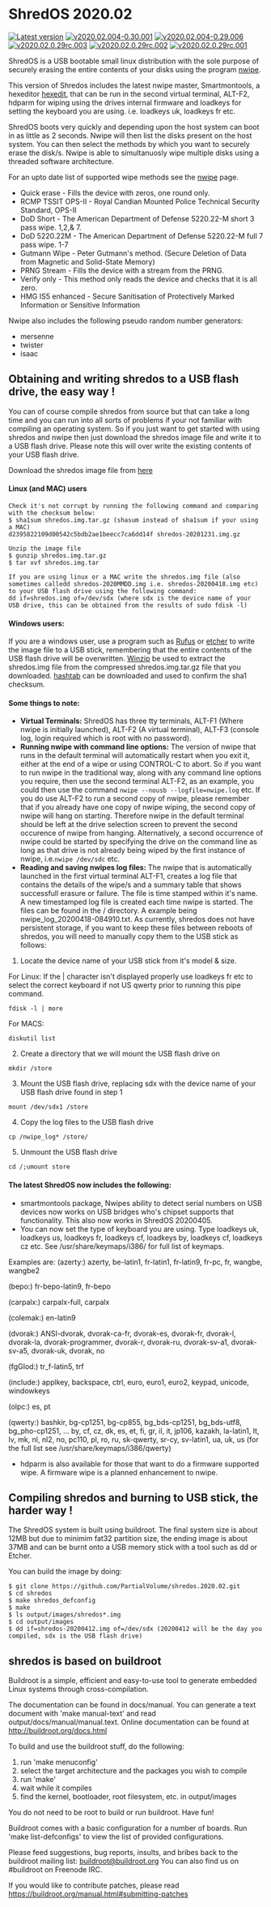 # ShredOS 2020.02

[![](https://img.shields.io/github/downloads/PartialVolume/shredos.2020.02/latest/total.svg "Latest version")](https://github.com/PartialVolume/shredos.2020.02/releases/latest)
[![](https://img.shields.io/github/downloads/PartialVolume/shredos.2020.02/v2020.02.004-0.30.001/total.svg "v2020.02.004-0.30.001")](https://github.com/PartialVolume/shredos.2020.02/releases/v2020.02.004-0.30.001)
[![](https://img.shields.io/github/downloads/PartialVolume/shredos.2020.02/v2020.02.004-0.29.006/total.svg "v2020.02.004-0.29.006")](https://github.com/PartialVolume/shredos.2020.02/releases/v2020.02.004-0.29.006)
[![](https://img.shields.io/github/downloads/PartialVolume/shredos.2020.02/v2020.02.0.29rc.003/total.svg "v2020.02.0.29rc.003")](https://github.com/PartialVolume/shredos.2020.02/releases/v2020.02.0.29rc.003)
[![](https://img.shields.io/github/downloads/PartialVolume/shredos.2020.02/v2020.02.0.29rc.002/total.svg "v2020.02.0.29rc.002")](https://github.com/PartialVolume/shredos.2020.02/releases/v2020.02.0.29rc.002)
[![](https://img.shields.io/github/downloads/PartialVolume/shredos.2020.02/v2020.02.0.29rc.001/total.svg "v2020.02.0.29rc.001")](https://github.com/PartialVolume/shredos.2020.02/releases/v2020.02.0.29rc.001)

ShredOS is a USB bootable small linux distribution with the sole purpose of securely erasing the entire contents of your
disks using the program [nwipe](https://github.com/martijnvanbrummelen/nwipe).

This version of Shredos includes the latest nwipe master, Smartmontools, a hexeditor [hexedit](https://linux.die.net/man/1/hexedit), that can be run in the second virtual terminal, ALT-F2, hdparm for wiping using the drives internal firmware and loadkeys for setting the keyboard you are using. i.e. loadkeys uk, loadkeys fr etc.

ShredOS boots very quickly and depending upon the host system can boot in as little as 2 seconds. Nwipe will then list the disks present on the host system. You can then select the methods by which you want to securely erase the disk/s. Nwipe is able to simultanuosly wipe multiple disks using a threaded software architecture.

For an upto date list of supported wipe methods see the [nwipe](https://github.com/martijnvanbrummelen/nwipe) page.
* Quick erase        - Fills the device with zeros, one round only.
* RCMP TSSIT OPS-II  - Royal Candian Mounted Police Technical Security Standard, OPS-II
* DoD Short          - The American Department of Defense 5220.22-M short 3 pass wipe. 1,2,& 7.
* DoD 5220.22M       - The American Department of Defense 5220.22-M full 7 pass wipe. 1-7
* Gutmann Wipe       - Peter Gutmann's method. (Secure Deletion of Data from Magnetic and Solid-State Memory)
* PRNG Stream        - Fills the device with a stream from the PRNG.
* Verify only        - This method only reads the device and checks that it is all zero.
* HMG IS5 enhanced   - Secure Sanitisation of Protectively Marked Information or Sensitive Information

Nwipe also includes the following pseudo random number generators:
* mersenne
* twister
* isaac

## Obtaining and writing shredos to a USB flash drive, the easy way !

You can of course compile shredos from source but that can take a long time and you can run into all sorts of problems if your not familiar with compiling an operating system. So if you just want to get started with using shredos and nwipe then just download the shredos image file and write it to a USB flash drive. Please note this will over write the existing contents of your USB flash drive.

Download the shredos image file from [here](https://github.com/PartialVolume/shredos.2020.02/releases/download/v2020.02.004-0.30.001/shredos-20201231.img.gz)
#### Linux (and MAC) users
```
Check it's not corrupt by running the following command and comparing with the checksum below:
$ sha1sum shredos.img.tar.gz (shasum instead of sha1sum if your using a MAC)
d2395822109d00542c5bdb2ae1beecc7ca6dd14f shredos-20201231.img.gz

Unzip the image file
$ gunzip shredos.img.tar.gz
$ tar xvf shredos.img.tar

If you are using linux or a MAC write the shredos.img file (also sometimes calledd shredos-2020MMDD.img i.e. shredos-20200418.img etc) to your USB flash drive using the following command:
dd if=shredos.img of=/dev/sdx (where sdx is the device name of your USB drive, this can be obtained from the results of sudo fdisk -l)

```
#### Windows users:
If you are a windows user, use a program such as [Rufus](https://rufus.ie/) or [etcher](https://www.balena.io/etcher/) to write the image file to a USB stick, remembering that the entire contents of the USB flash drive will be overwritten. [Winzip](https://www.winzip.com/win/en/) be used to extract the shredos.img file from the compressed shredos.img.tar.gz file that you downloaded. [hashtab](http://implbits.com/products/hashtab/) can be downloaded and used to confirm the sha1 checksum.

#### Some things to note:
- **Virtual Terminals:** ShredOS has three tty terminals, ALT-F1 (Where nwipe is initially launched), ALT-F2 (A virtual terminal), ALT-F3 (console log, login required which is root with no password).
- **Running nwipe with command line options:** The version of nwipe that runs in the default terminal will automatically restart when you exit it, either at the end of a wipe or using CONTROL-C to abort. So if you want to run nwipe in the traditional way, along with any command line options you require, then use the second terminal ALT-F2, as an example, you could then use the command ```nwipe --nousb --logfile=nwipe.log``` etc. If you do use ALT-F2 to run a second copy of nwipe, please remember that if you already have one copy of nwipe wiping, the second copy of nwipe will hang on starting. Therefore nwipe in the default terminal should be left at the drive selection screen to prevent the second occurence of nwipe from hanging. Alternatively, a second occurrence of nwipe could be started by specifying the drive on the command line as long as that drive is not already being wiped by the first instance of nwipe, i.e.```nwipe /dev/sdc``` etc.
- **Reading and saving nwipes log files:** The nwipe that is automatically launched in the first virtual terminal ALT-F1, creates a log file that contains the details of the wipe/s and a summary table that shows successfull erasure or failure. The file is time stamped within it's name. A new timestamped log file is created each time nwipe is started. The files can be found in the / directory. A example being nwipe_log_20200418-084910.txt. As currently, shredos does not have persistent storage, if you want to keep these files between reboots of shredos, you will need to manually copy them to the USB stick as follows:

1. Locate the device name of your USB stick from it's model & size. 

For Linux: If the | character isn't displayed properly use loadkeys fr etc to select the correct keyboard if not US qwerty prior to running this pipe command.
```
fdisk -l | more
```
For MACS:
```
diskutil list
```
2. Create a directory that we will mount the USB flash drive on
```
mkdir /store
```
3. Mount the USB flash drive, replacing sdx with the device name of your USB flash drive found in step 1
```
mount /dev/sdx1 /store
```
4. Copy the log files to the USB flash drive
```
cp /nwipe_log* /store/
```
5. Unmount the USB flash drive
```
cd /;umount store
```

#### The latest ShredOS now includes the following:
- smartmontools package, Nwipes ability to detect serial numbers on USB devices now works on USB bridges who's chipset supports that functionality. This also now works in ShredOS 20200405.
- You can now set the type of keyboard you are using. Type loadkeys uk, loadkeys us, loadkeys fr, loadkeys cf, loadkeys by, loadkeys cf, loadkeys cz etc. See /usr/share/keymaps/i386/ for full list of keymaps.

Examples are:
(azerty:) azerty, be-latin1, fr-latin1, fr-latin9, fr-pc, fr, wangbe, wangbe2

(bepo:) fr-bepo-latin9, fr-bepo

(carpalx:) carpalx-full, carpalx

(colemak:) en-latin9

(dvorak:) ANSI-dvorak, dvorak-ca-fr, dvorak-es, dvorak-fr, dvorak-l, dvorak-la, dvorak-programmer, dvorak-r, dvorak-ru, dvorak-sv-a1, dvorak-sv-a5, dvorak-uk, dvorak, no

(fgGIod:) tr_f-latin5, trf

(include:) applkey, backspace, ctrl, euro, euro1, euro2, keypad, unicode, windowkeys

(olpc:) es, pt

(qwerty:) bashkir, bg-cp1251, bg-cp855, bg_bds-cp1251, bg_bds-utf8, bg_pho-cp1251, ... by, cf, cz, dk, es, et, fi, gr, il, it, jp106, kazakh, la-latin1, lt, lv, mk, nl, nl2, no, pc110, pl, ro, ru, sk-qwerty, sr-cy, sv-latin1, ua, uk, us (for the full list see /usr/share/keymaps/i386/qwerty)

- hdparm is also available for those that want to do a firmware supported wipe. A firmware wipe is a planned enhancement to nwipe.

## Compiling shredos and burning to USB stick, the harder way !

The ShredOS system is built using buildroot.
The final system size is about 12MB but due to minimim fat32 partition size, the ending image is about
37MB and can be burnt onto a USB memory stick with a tool such as dd or Etcher.

You can build the image by doing:
```
$ git clone https://github.com/PartialVolume/shredos.2020.02.git
$ cd shredos
$ make shredos_defconfig
$ make
$ ls output/images/shredos*.img
$ cd output/images
$ dd if=shredos-20200412.img of=/dev/sdx (20200412 will be the day you compiled, sdx is the USB flash drive)
```

## shredos is based on buildroot

Buildroot is a simple, efficient and easy-to-use tool to generate embedded
Linux systems through cross-compilation.

The documentation can be found in docs/manual. You can generate a text
document with 'make manual-text' and read output/docs/manual/manual.text.
Online documentation can be found at http://buildroot.org/docs.html

To build and use the buildroot stuff, do the following:

1) run 'make menuconfig'
2) select the target architecture and the packages you wish to compile
3) run 'make'
4) wait while it compiles
5) find the kernel, bootloader, root filesystem, etc. in output/images

You do not need to be root to build or run buildroot.  Have fun!

Buildroot comes with a basic configuration for a number of boards. Run
'make list-defconfigs' to view the list of provided configurations.

Please feed suggestions, bug reports, insults, and bribes back to the
buildroot mailing list: buildroot@buildroot.org
You can also find us on #buildroot on Freenode IRC.

If you would like to contribute patches, please read
https://buildroot.org/manual.html#submitting-patches
